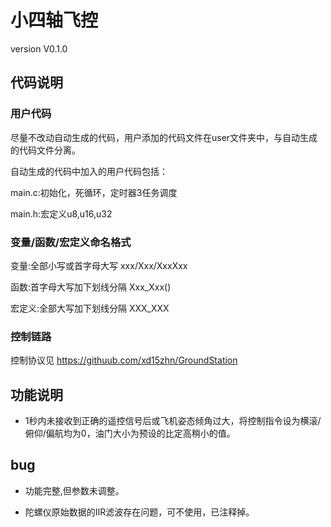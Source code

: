 # 小四轴飞控
version V0.1.0

## 代码说明

### 用户代码
尽量不改动自动生成的代码，用户添加的代码文件在user文件夹中，与自动生成的代码文件分离。

自动生成的代码中加入的用户代码包括：

main.c:初始化，死循环，定时器3任务调度

main.h:宏定义u8,u16,u32

### 变量/函数/宏定义命名格式
变量:全部小写或首字母大写 xxx/Xxx/XxxXxx

函数:首字母大写加下划线分隔 Xxx_Xxx()

宏定义:全部大写加下划线分隔 XXX_XXX

### 控制链路
控制协议见 https://githuub.com/xd15zhn/GroundStation

## 功能说明
* 1秒内未接收到正确的遥控信号后或飞机姿态倾角过大，将控制指令设为横滚/俯仰/偏航均为0，油门大小为预设的比定高稍小的值。

## bug
* 功能完整,但参数未调整。

* 陀螺仪原始数据的IIR滤波存在问题，可不使用，已注释掉。